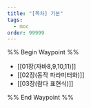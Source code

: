 ```yaml
---
title: "[목차] 기본"
tags:
  - moc
order: 99999
---
```

%% Begin Waypoint %%
- [[01장(자바8,9,10,11)]]
- [[02장(동작 파라미터화)]]
- [[03장(람다 표현식)]]

%% End Waypoint %%